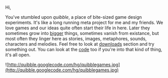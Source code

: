 Hi,

You've stumbled upon _quibble_, a place of bite-sized game design experiments. It's like a long running meta project for me and my friends. We love games and our ideas quite often start their life in here. Later they sometimes grow into [bigger](http://qbcode.com) things, sometimes vanish from existance, but most often they linger here as stories, images, metaphores, sounds, characters and melodies. Feel free to look at [downloads](http://code.google.com/p/quibble/downloads/list) section and try something out. You can look at the [code](http://code.google.com/p/quibble/source/checkout) too if you're into that kind of thing, it's all open.


![http://quibble.googlecode.com/hg/quibblegames.jpg](http://quibble.googlecode.com/hg/quibblegames.jpg)
